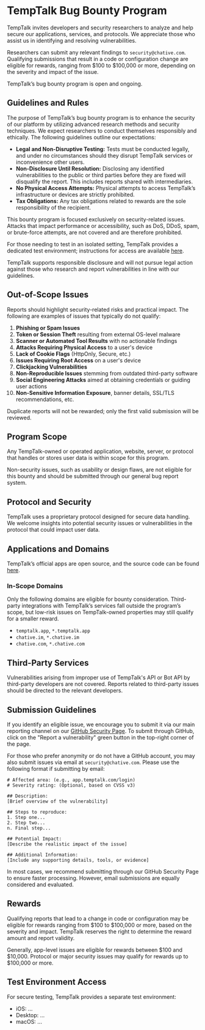# TempTalk Bug Bounty Program

TempTalk invites developers and security researchers to analyze and help secure our applications, services, and protocols. We appreciate those who assist us in identifying and resolving vulnerabilities.

Researchers can submit any relevant findings to `security@chative.com`. Qualifying submissions that result in a code or configuration change are eligible for rewards, ranging from $100 to $100,000 or more, depending on the severity and impact of the issue.

TempTalk’s bug bounty program is open and ongoing.

## Guidelines and Rules

The purpose of TempTalk’s bug bounty program is to enhance the security of our platform by utilizing advanced research methods and security techniques. We expect researchers to conduct themselves responsibly and ethically. The following guidelines outline our expectations:

- **Legal and Non-Disruptive Testing:** Tests must be conducted legally, and under no circumstances should they disrupt TempTalk services or inconvenience other users.
- **Non-Disclosure Until Resolution:** Disclosing any identified vulnerabilities to the public or third parties before they are fixed will disqualify the report. This includes reports shared with intermediaries.
- **No Physical Access Attempts:** Physical attempts to access TempTalk’s infrastructure or devices are strictly prohibited.
- **Tax Obligations:** Any tax obligations related to rewards are the sole responsibility of the recipient.

This bounty program is focused exclusively on security-related issues. Attacks that impact performance or accessibility, such as DoS, DDoS, spam, or brute-force attempts, are not covered and are therefore prohibited.

For those needing to test in an isolated setting, TempTalk provides a dedicated test environment; instructions for access are available [here](https://temptalk.com/#test).

TempTalk supports responsible disclosure and will not pursue legal action against those who research and report vulnerabilities in line with our guidelines.

## Out-of-Scope Issues

Reports should highlight security-related risks and practical impact. The following are examples of issues that typically do not qualify:

1. **Phishing or Spam Issues**
2. **Token or Session Theft** resulting from external OS-level malware
3. **Scanner or Automated Tool Results** with no actionable findings
4. **Attacks Requiring Physical Access** to a user's device
5. **Lack of Cookie Flags** (HttpOnly, Secure, etc.)
6. **Issues Requiring Root Access** on a user's device
7. **Clickjacking Vulnerabilities**
8. **Non-Reproducible Issues** stemming from outdated third-party software
9. **Social Engineering Attacks** aimed at obtaining credentials or guiding user actions
10. **Non-Sensitive Information Exposure**, banner details, SSL/TLS recommendations, etc.

Duplicate reports will not be rewarded; only the first valid submission will be reviewed.


## Program Scope

Any TempTalk-owned or operated application, website, server, or protocol that handles or stores user data is within scope for this program.

Non-security issues, such as usability or design flaws, are not eligible for this bounty and should be submitted through our general bug report system.


## Protocol and Security

TempTalk uses a proprietary protocol designed for secure data handling. We welcome insights into potential security issues or vulnerabilities in the protocol that could impact user data.

## Applications and Domains

TempTalk’s official apps are open source, and the source code can be found [here](https://github.com/rbpioi).

### In-Scope Domains

Only the following domains are eligible for bounty consideration. Third-party integrations with TempTalk’s services fall outside the program’s scope, but low-risk issues on TempTalk-owned properties may still qualify for a smaller reward.

- `temptalk.app`, `*.temptalk.app`
- `chative.im`, `*.chative.im`
- `chative.com`, `*.chative.com`



## Third-Party Services

Vulnerabilities arising from improper use of TempTalk's API or Bot API by third-party developers are not covered. Reports related to third-party issues should be directed to the relevant developers.

## Submission Guidelines


If you identify an eligible issue, we encourage you to submit it via our main reporting channel on our [GitHub Security Page](https://github.com/RBPioi/TempTalk-Bug-Bounty/security). To submit through GitHub, click on the "Report a vulnerability" green button in the top-right corner of the page.

For those who prefer anonymity or do not have a GitHub account, you may also submit issues via email at `security@chative.com`. Please use the following format if submitting by email:

```plaintext
# Affected area: (e.g., app.temptalk.com/login)
# Severity rating: (Optional, based on CVSS v3)

## Description:
[Brief overview of the vulnerability]

## Steps to reproduce:
1. Step one...
2. Step two...
n. Final step...

## Potential Impact:
[Describe the realistic impact of the issue]

## Additional Information:
[Include any supporting details, tools, or evidence]
```

In most cases, we recommend submitting through our GitHub Security Page to ensure faster processing. However, email submissions are equally considered and evaluated.

## Rewards
Qualifying reports that lead to a change in code or configuration may be eligible for rewards ranging from $100 to $100,000 or more, based on the severity and impact. TempTalk reserves the right to determine the reward amount and report validity.

Generally, app-level issues are eligible for rewards between $100 and $10,000. Protocol or major security issues may qualify for rewards up to $100,000 or more.

## Test Environment Access
For secure testing, TempTalk provides a separate test environment:

- iOS: ...
- Desktop: ...
- macOS: ...
